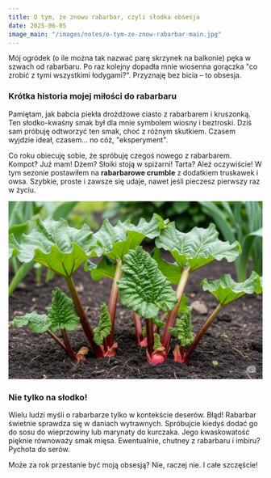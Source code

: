 ```yaml
---
title: O tym, że znowu rabarbar, czyli słodka obsesja
date: 2025-06-05
image_main: "/images/notes/o-tym-ze-znow-rabarbar-main.jpg"
---
```


Mój ogródek (o ile można tak nazwać parę skrzynek na balkonie) pęka w szwach od rabarbaru. Po raz kolejny dopadła mnie wiosenna gorączka "co zrobić z tymi wszystkimi łodygami?". Przyznaję bez bicia – to obsesja.

### Krótka historia mojej miłości do rabarbaru

Pamiętam, jak babcia piekła drożdżowe ciasto z rabarbarem i kruszonką. Ten słodko-kwaśny smak był dla mnie symbolem wiosny i beztroski. Dziś sam próbuję odtworzyć ten smak, choć z różnym skutkiem. Czasem wyjdzie ideał, czasem... no cóż, "eksperyment".

Co roku obiecuję sobie, że spróbuję czegoś nowego z rabarbarem. Kompot? Już mam! Dżem? Słoiki stoją w spiżarni! Tarta? Ależ oczywiście! W tym sezonie postawiłem na **rabarbarowe crumble** z dodatkiem truskawek i owsa. Szybkie, proste i zawsze się udaje, nawet jeśli pieczesz pierwszy raz w życiu.

![Rabarbar w ogródku](/images/notes/o-tym-ze-znow-rabarbar-garden.jpg)

### Nie tylko na słodko!

Wielu ludzi myśli o rabarbarze tylko w kontekście deserów. Błąd! Rabarbar świetnie sprawdza się w daniach wytrawnych. Spróbujcie kiedyś dodać go do sosu do wieprzowiny lub marynaty do kurczaka. Jego kwaskowatość pięknie równoważy smak mięsa. Ewentualnie, chutney z rabarbaru i imbiru? Pychota do serów.

Może za rok przestanie być moją obsesją? Nie, raczej nie. I całe szczęście!
